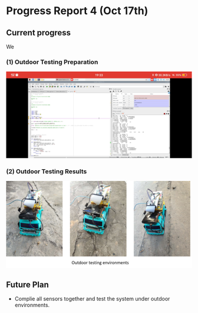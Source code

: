 # Progress Report 4 (Oct 17th)


## Current progress

We 


### (1) Outdoor Testing Preparation

<div align="center"><img width="1500" src="https://github.com/xiongrxchn/IntelBri.github.io/blob/gh1-pages/Images/screenshot.jpg"/></div>



### (2) Outdoor Testing Results

<div align="center"><img width="1500" src="https://github.com/xiongrxchn/IntelBri.github.io/blob/gh1-pages/Images/outdoor_5.png"/></div>


## Future Plan
- Complie all sensors together and test the system under outdoor environments.
